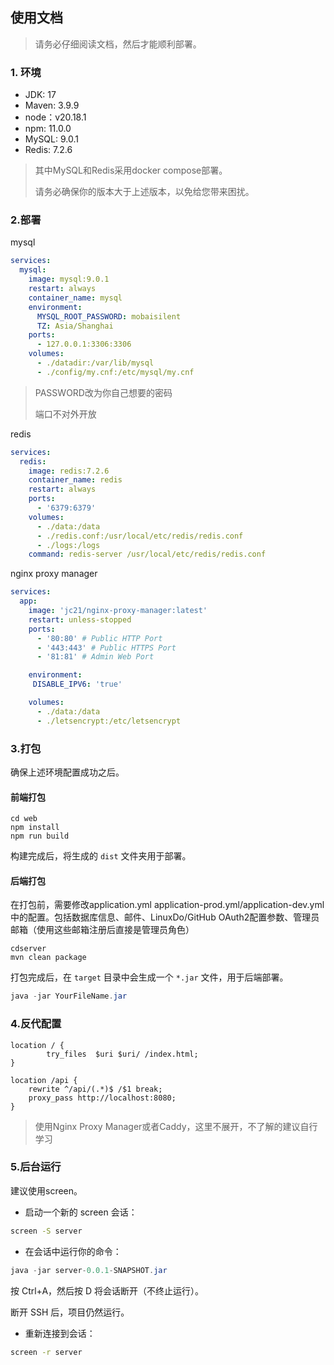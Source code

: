 ## 使用文档

> 请务必仔细阅读文档，然后才能顺利部署。

### 1. 环境

- JDK: 17
- Maven: 3.9.9
- node：v20.18.1
- npm: 11.0.0
- MySQL: 9.0.1
- Redis: 7.2.6

> 其中MySQL和Redis采用docker compose部署。
>
> 请务必确保你的版本大于上述版本，以免给您带来困扰。

### 2.部署

mysql

```yml
services:
  mysql:
    image: mysql:9.0.1
    restart: always
    container_name: mysql
    environment:
      MYSQL_ROOT_PASSWORD: mobaisilent
      TZ: Asia/Shanghai
    ports:
      - 127.0.0.1:3306:3306
    volumes:
      - ./datadir:/var/lib/mysql
      - ./config/my.cnf:/etc/mysql/my.cnf
```

> PASSWORD改为你自己想要的密码
>
> 端口不对外开放

redis

```yaml
services:
  redis:
    image: redis:7.2.6
    container_name: redis
    restart: always
    ports:
      - '6379:6379'
    volumes:
      - ./data:/data
      - ./redis.conf:/usr/local/etc/redis/redis.conf
      - ./logs:/logs
    command: redis-server /usr/local/etc/redis/redis.conf
```

nginx proxy manager

```yaml
services:
  app:
    image: 'jc21/nginx-proxy-manager:latest'
    restart: unless-stopped
    ports:
      - '80:80' # Public HTTP Port
      - '443:443' # Public HTTPS Port
      - '81:81' # Admin Web Port

    environment:
     DISABLE_IPV6: 'true'

    volumes:
      - ./data:/data
      - ./letsencrypt:/etc/letsencrypt
```



### 3.打包

确保上述环境配置成功之后。

#### 前端打包

```
cd web
npm install
npm run build
```

构建完成后，将生成的 `dist` 文件夹用于部署。

#### 后端打包

在打包前，需要修改application.yml application-prod.yml/application-dev.yml中的配置。包括数据库信息、邮件、LinuxDo/GitHub OAuth2配置参数、管理员邮箱（使用这些邮箱注册后直接是管理员角色）

```
cdserver
mvn clean package
```

打包完成后，在 `target` 目录中会生成一个 `*.jar` 文件，用于后端部署。

```java
java -jar YourFileName.jar
```

### 4.反代配置

```nginx
location / {
		try_files  $uri $uri/ /index.html;
}

location /api {
    rewrite ^/api/(.*)$ /$1 break;
    proxy_pass http://localhost:8080;
}
```

> 使用Nginx Proxy Manager或者Caddy，这里不展开，不了解的建议自行学习

### 5.后台运行

建议使用screen。

- 启动一个新的 screen 会话：

```bash
screen -S server
```

- 在会话中运行你的命令：

```java
java -jar server-0.0.1-SNAPSHOT.jar
```

按 Ctrl+A，然后按 D 将会话断开（不终止运行）。

断开 SSH 后，项目仍然运行。

- 重新连接到会话：

```bash
screen -r server
```

